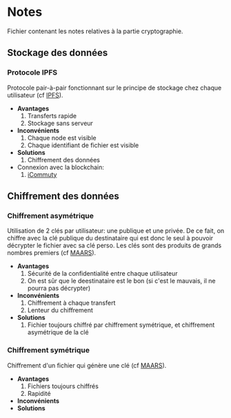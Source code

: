# Notes
Fichier contenant les notes relatives à la partie cryptographie.


## Stockage des données

### Protocole IPFS
Protocole pair-à-pair fonctionnant sur le principe de stockage chez chaque utilisateur (cf [IPFS](https://ipfs.io/)).
* __Avantages__
  1. Transferts rapide
  2. Stockage sans serveur
* __Inconvénients__
  1. Chaque node est visible
  2. Chaque identifiant de fichier est visible
* __Solutions__
  1. Chiffrement des données
* Connexion avec la blockchain:
  1. [iCommuty](https://icommunity.io/en/what-is-ifps-the-hard-drive-for-blockchain/)



## Chiffrement des données

### Chiffrement asymétrique
Utilisation de 2 clés par utilisateur: une publique et une privée. De ce fait, on chiffre avec la clé publique du destinataire qui est donc le seul à pouvoir décrypter le fichier avec sa clé perso. Les clés sont des produits de grands nombres premiers (cf [MAARS](https://maaars.fr/cryptographie-quelques-bases/)).
* __Avantages__
    1. Sécurité de la confidentialité entre chaque utilisateur
    2. On est sûr que le deestinataire est le bon (si c'est le mauvais, il ne pourra pas décrypter)
* __Inconvénients__
    1. Chiffrement à chaque transfert
    2. Lenteur du chiffrement
* __Solutions__
    1. Fichier toujours chiffré par chiffrement symétrique, et chiffrement asymétrique de la clé

### Chiffrement symétrique
Chiffrement d'un fichier qui génère une clé (cf [MAARS](https://maaars.fr/cryptographie-quelques-bases/)).
* __Avantages__
    1. Fichiers toujours chiffrés
    2. Rapidité
* __Inconvénients__
* __Solutions__


            
